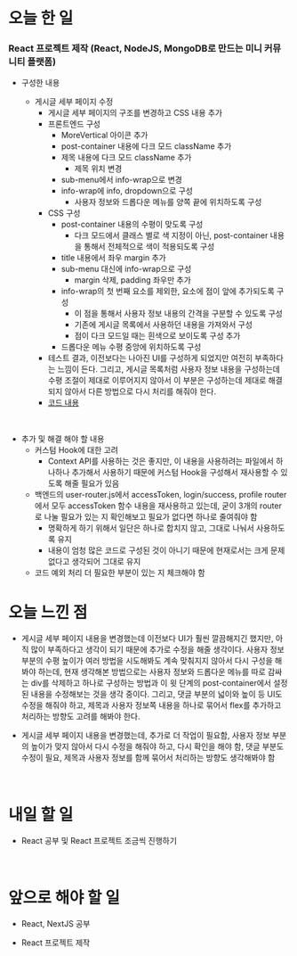 # 오늘 한 일

### React 프로젝트 제작 (React, NodeJS, MongoDB로 만드는 미니 커뮤니티 플랫폼)

- 구성한 내용

  - 게시글 세부 페이지 수정
    - 게시글 세부 페이지의 구조를 변경하고 CSS 내용 추가
    - 프론트엔드 구성
      - MoreVertical 아이콘 추가
      - post-container 내용에 다크 모드 className 추가
      - 제목 내용에 다크 모드 className 추가
        - 제목 위치 변경
      - sub-menu에서 info-wrap으로 변경
      - info-wrap에 info, dropdown으로 구성
        - 사용자 정보와 드롭다운 메뉴를 양쪽 끝에 위치하도록 구성
    - CSS 구성
      - post-container 내용의 수평이 맞도록 구성
        - 다크 모드에서 클래스 별로 색 지정이 아닌, post-container 내용을 통해서 전체적으로 색이 적용되도록 구성
      - title 내용에서 좌우 margin 추가
      - sub-menu 대신에 info-wrap으로 구성
        - margin 삭제, padding 좌우만 추가
      - info-wrap의 첫 번째 요소를 제외한, 요소에 점이 앞에 추가되도록 구성
        - 이 점을 통해서 사용자 정보 내용의 간격을 구분할 수 있도록 구성
        - 기존에 게시글 목록에서 사용하던 내용을 가져와서 구성
        - 점이 다크 모드일 때는 흰색으로 보이도록 구성 추가
      - 드롭다운 메뉴 수평 중앙에 위치하도록 구성
    - 테스트 결과, 이전보다는 나아진 UI를 구성하게 되었지만 여전히 부족하다는 느낌이 든다. 그리고, 게시글 목록처럼 사용자 정보 내용을 구성하는데 수평 조절이 제대로 이루어지지 않아서 이 부분은 구성하는데 제대로 해결되지 않아서 다른 방법으로 다시 처리를 해줘야 한다.
    - [코드 내용](https://github.com/jeongsangtae/mini-community-platform/commit/88cba48661dda1d9e9ca3090ef18647fcd618c23)

<br />

- 추가 및 해결 해야 할 내용
  - 커스텀 Hook에 대한 고려
    - Context API를 사용하는 것은 좋지만, 이 내용을 사용하려는 파일에서 하나하나 추가해서 사용하기 때문에 커스텀 Hook을 구성해서 재사용할 수 있도록 해줄 필요가 있음
  - 백엔드의 user-router.js에서 accessToken, login/success, profile router에서 모두 accessToken 함수 내용을 재사용하고 있는데, 굳이 3개의 router로 나눌 필요가 있는 지 확인해보고 필요가 없다면 하나로 줄여줘야 함
    - 명확하게 하기 위해서 일단은 하나로 합치지 않고, 그대로 나눠서 사용하도록 유지
    - 내용이 엄청 많은 코드로 구성된 것이 아니기 때문에 현재로서는 크게 문제 없다고 생각되어 그대로 유지
  - 코드 예외 처리 더 필요한 부분이 있는 지 체크해야 함

# 오늘 느낀 점

- 게시글 세부 페이지 내용을 변경했는데 이전보다 UI가 훨씬 깔끔해지긴 했지만, 아직 많이 부족하다고 생각이 되기 때문에 추가로 수정을 해줄 생각이다. 사용자 정보 부분의 수평 높이가 여러 방법을 시도해봐도 계속 맞춰지지 않아서 다시 구성을 해봐야 하는데, 현재 생각해본 방법으로는 사용자 정보와 드롭다운 메뉴를 따로 감싸는 div를 삭제하고 하나로 구성하는 방법과 이 윗 단계의 post-container에서 설정된 내용을 수정해보는 것을 생각 중이다. 그리고, 댓글 부분의 넓이와 높이 등 UI도 수정을 해줘야 하고, 제목과 사용자 정보쪽 내용을 하나로 묶어서 flex를 추가하고 처리하는 방향도 고려를 해봐야 한다.

- 게시글 세부 페이지 내용을 변경했는데, 추가로 더 작업이 필요함, 사용자 정보 부분의 높이가 맞지 않아서 다시 수정을 해줘야 하고, 다시 확인을 해야 함, 댓글 부분도 수정이 필요, 제목과 사용자 정보를 함께 묶어서 처리하는 방향도 생각해봐야 함

<br />

# 내일 할 일

- React 공부 및 React 프로젝트 조금씩 진행하기

<br />

# 앞으로 해야 할 일

- React, NextJS 공부

- React 프로젝트 제작
